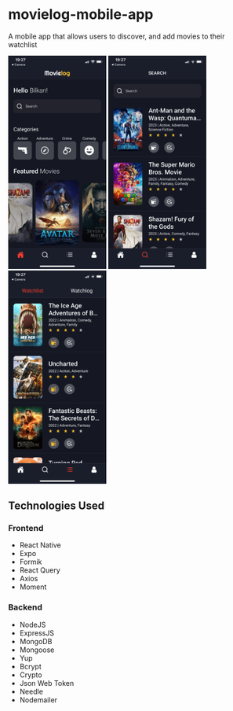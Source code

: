 # movielog-mobile-app

A mobile app that allows users to discover, and add movies
to their watchlist   

<img src="homescreen.PNG" width="200"/> <img src="search.PNG" width="200"/> <img src="list.PNG" width="200"/> 

## Technologies Used

### Frontend

- React Native 
- Expo
- Formik
- React Query
- Axios
- Moment

### Backend

- NodeJS
- ExpressJS
- MongoDB
- Mongoose
- Yup
- Bcrypt
- Crypto
- Json Web Token
- Needle
- Nodemailer
